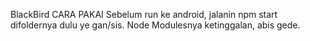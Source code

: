 BlackBird
CARA PAKAI
Sebelum run ke android, jalanin npm start difoldernya dulu ye gan/sis. Node Modulesnya ketinggalan, abis gede.
